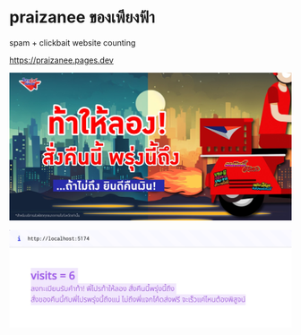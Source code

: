 # praizanee ของเพียงฟ้า

spam + clickbait website counting

<https://praizanee.pages.dev>

![praizanee](./static/og.jpg)

![praizanee](./static/screenshot.jpg)
